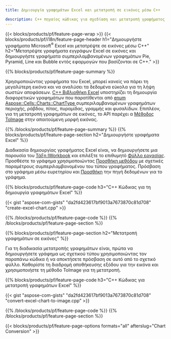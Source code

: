 ```yaml
---
title: Δημιουργία γραφημάτων Excel και μετατροπή σε εικόνες μέσω C++

description: C++ πηγαίος κώδικας για σχεδίαση και μετατροπή γραφήματος ή διαγράμματος στο Microsoft Excel χρησιμοποιώντας τη Βιβλιοθήκη C++
---
```

{{< blocks/products/pf/feature-page-wrap >}}
{{< blocks/products/pf/i18n/feature-page-header h1="Δημιουργήστε γραφήματα Microsoft<sup>&reg;</sup> Excel και μετατρέψτε σε εικόνες μέσω C++" h2="Μετατρέψτε γραφήματα εγγράφων Excel σε εικόνες και δημιουργήστε γραφήματα συμπεριλαμβανομένων γραφημάτων Pie, Pyramid, Line και Bubble εντός εφαρμογών που βασίζονται σε C++." >}}

{{% blocks/products/pf/feature-page-summary %}}

Χρησιμοποιώντας γραφήματα του Excel, μπορεί κανείς να πάρει τη μεγαλύτερη εικόνα και να αναλύσει τα δεδομένα εύκολα για τη λήψη σωστών αποφάσεων. [C++ Βιβλιοθήκη Excel](/cells/cpp/) υποστηρίζει τη δημιουργία διαφορετικών γραφημάτων που παρατίθενται από [enum Aspose::Cells::Charts::ChartType
](https://reference.aspose.com/cells/cpp/namespace/aspose.cells.charts#a2f17e69bcefc754569019185d0621b70) συμπεριλαμβανομένων γραφημάτων περιοχής, ράβδου, πίτας, πυραμίδας, γραμμής και φυσαλίδων. Επιπλέον, για τη μετατροπή γραφημάτων σε εικόνες, το API παρέχει α [Μέθοδος ToImage](https://reference.aspose.com/cells/cpp/class/aspose.cells.charts.i_sparkline#a28d76dd585c48366e1657f2982722ddb) στην απαιτούμενη μορφή εικόνας.

{{% /blocks/products/pf/feature-page-summary %}}
{{% blocks/products/pf/feature-page-section h2="Δημιουργήστε γραφήματα Excel" %}}

Διαδικασία δημιουργίας γραφήματος Excel είναι, να δημιουργήσετε μια παρουσία του [Τάξη IWorkbook](https://reference.aspose.com/cells/cpp/class/aspose.cells.i_workbook) και επιλέξτε το επιθυμητό [Φύλλο εργασίας](https://reference.aspose.com/cells/cpp/class/aspose.cells.i_worksheet_collection#a5574d624796043233420d0e0459ccc43). Προσθέστε το γράφημα χρησιμοποιώντας [Προσθήκη μεθόδου](https://reference.aspose.com/cells/cpp/class/aspose.cells.charts.i_chart_collection#ab7e8cce835c251a4682605299a6aa068) με σχετικές παραμέτρους συμπεριλαμβανομένου του τύπου γραφήματος. Πρόσβαση στο γράφημα μέσω ευρετηρίου και [Προσθήκη](https://reference.aspose.com/cells/cpp/class/aspose.cells.charts.i_series_collection#a8f4dc4d883f32f65b1fb673e2aa7862f) την πηγή δεδομένων για το γράφημα.

{{% blocks/products/pf/feature-page-code h3="C++ Κώδικας για τη δημιουργία γραφημάτων Excel" %}}

{{< gist "aspose-com-gists" "da2fd423617bf9013a7673870c81d708" "create-excel-chart.cpp" >}}

{{% /blocks/products/pf/feature-page-code %}}
{{% /blocks/products/pf/feature-page-section %}}

{{% blocks/products/pf/feature-page-section h2="Μετατροπή γραφημάτων σε εικόνες" %}}


Για τη διαδικασία μετατροπής γραφημάτων είναι, πρώτα να δημιουργήσετε γράφημα ως σχετικού τύπου χρησιμοποιώντας τον παραπάνω κώδικα ή να αποκτήσετε πρόσβαση σε αυτό από το σχετικό φύλλο. Καθορίστε τη διαδρομή αποθήκευσης εξόδου για την εικόνα και χρησιμοποιήστε τη μέθοδο ToImage για τη μετατροπή.

 
{{% blocks/products/pf/feature-page-code h3="C++ Κώδικας για μετατροπή γραφημάτων Excel" %}}

{{< gist "aspose-com-gists" "da2fd423617bf9013a7673870c81d708" "convert-excel-chart-to-image.cpp" >}}

{{% /blocks/products/pf/feature-page-code %}}
{{% /blocks/products/pf/feature-page-section %}}

{{< blocks/products/pf/feature-page-options formats="all" afterslug="Chart Conversion" >}}
